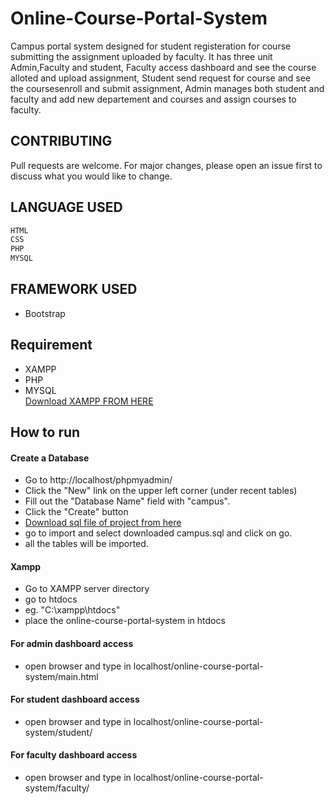 # Online-Course-Portal-System
Campus portal system designed for student registeration for course submitting the assignment uploaded by faculty. 
It has three unit Admin,Faculty and student, Faculty access dashboard and see the course alloted and upload assignment, 
Student send request for course and see the coursesenroll and submit assignment, 
Admin manages both student and faculty  and add new departement and courses and assign courses to faculty.


## CONTRIBUTING
Pull requests are welcome. For major changes, please open an issue first to discuss what you would like to change.
## LANGUAGE USED
```bash
HTML
CSS
PHP
MYSQL
```
## FRAMEWORK USED
- Bootstrap
## Requirement 
 - XAMPP 
 - PHP
 - MYSQL
  <br><a href="https://www.apachefriends.org/index.html">Download XAMPP FROM HERE</a>
 
 ## How to run
#### Create a Database
- Go to http://localhost/phpmyadmin/
- Click the "New" link on the upper left corner (under recent tables)
- Fill out the "Database Name" field with "campus".
- Click the "Create" button
- <a href="https://github.com/harsit786/Online-Course-Portal-System/blob/master/campus.sql">Download sql file of project from here</a>
- go to import and select downloaded campus.sql and click on go.
- all the tables will be imported.

#### Xampp
- Go to XAMPP server directory
- go to htdocs
- eg.    "C:\xampp\htdocs\"
- place the online-course-portal-system in htdocs
#### For admin dashboard access
- open browser and type in localhost/online-course-portal-system/main.html
#### For student dashboard access
- open browser and type in localhost/online-course-portal-system/student/
#### For faculty dashboard access
- open browser and type in localhost/online-course-portal-system/faculty/
 

